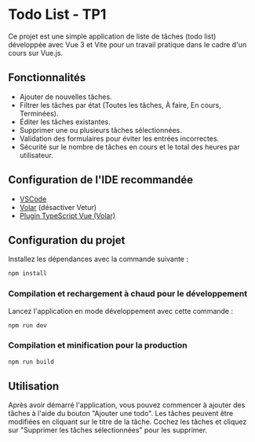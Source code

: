 # Todo List - TP1

Ce projet est une simple application de liste de tâches (todo list) développée avec Vue 3 et Vite pour un travail pratique dans le cadre d'un cours sur Vue.js.

## Fonctionnalités

- Ajouter de nouvelles tâches.
- Filtrer les tâches par état (Toutes les tâches, À faire, En cours, Terminées).
- Éditer les tâches existantes.
- Supprimer une ou plusieurs tâches sélectionnées.
- Validation des formulaires pour éviter les entrées incorrectes.
- Sécurité sur le nombre de tâches en cours et le total des heures par utilisateur.

## Configuration de l'IDE recommandée

- [VSCode](https://code.visualstudio.com/)
- [Volar](https://marketplace.visualstudio.com/items?itemName=Vue.volar) (désactiver Vetur)
- [Plugin TypeScript Vue (Volar)](https://marketplace.visualstudio.com/items?itemName=Vue.vscode-typescript-vue-plugin)

## Configuration du projet
Installez les dépendances avec la commande suivante :

```sh
npm install
```

### Compilation et rechargement à chaud pour le développement
Lancez l'application en mode développement avec cette commande :

```sh
npm run dev
```

### Compilation et minification pour la production

```sh
npm run build
```

## Utilisation
Après avoir démarré l'application, vous pouvez commencer à ajouter des tâches à l'aide du bouton "Ajouter une todo". Les tâches peuvent être modifiées en cliquant sur le titre de la tâche. Cochez les tâches et cliquez sur "Supprimer les tâches sélectionnées" pour les supprimer.